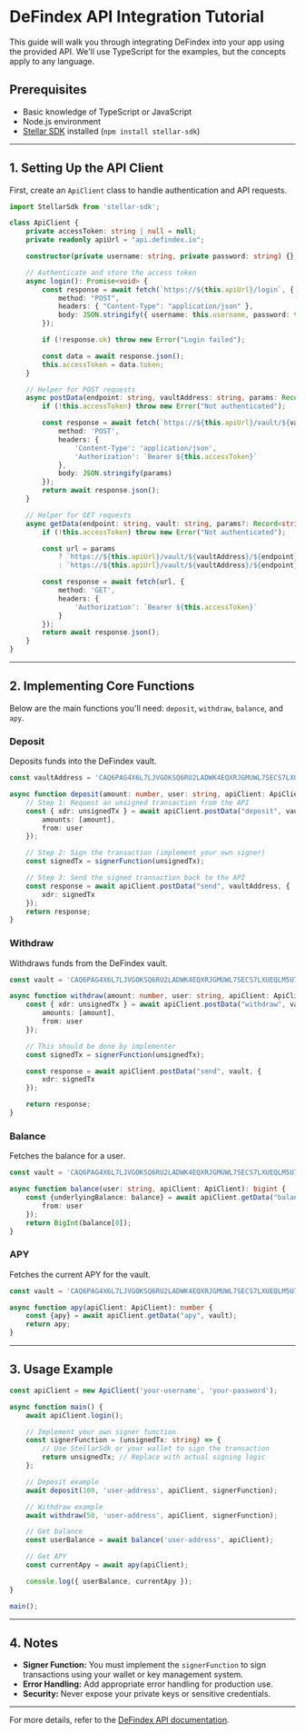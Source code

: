 # DeFindex API Integration Tutorial

This guide will walk you through integrating DeFindex into your app using the provided API. We'll use TypeScript for the examples, but the concepts apply to any language.

## Prerequisites

- Basic knowledge of TypeScript or JavaScript
- Node.js environment
- [Stellar SDK](https://www.stellar.org/developers/reference/) installed (`npm install stellar-sdk`)

---

## 1. Setting Up the API Client

First, create an `ApiClient` class to handle authentication and API requests.

```typescript
import StellarSdk from 'stellar-sdk';

class ApiClient {
    private accessToken: string | null = null;
    private readonly apiUrl = "api.defindex.io";

    constructor(private username: string, private password: string) {}

    // Authenticate and store the access token
    async login(): Promise<void> {
        const response = await fetch(`https://${this.apiUrl}/login`, {
            method: "POST",
            headers: { "Content-Type": "application/json" },
            body: JSON.stringify({ username: this.username, password: this.password }),
        });

        if (!response.ok) throw new Error("Login failed");

        const data = await response.json();
        this.accessToken = data.token;
    }

    // Helper for POST requests
    async postData(endpoint: string, vaultAddress: string, params: Record<string, any>): Promise<any> {
        if (!this.accessToken) throw new Error("Not authenticated");

        const response = await fetch(`https://${this.apiUrl}/vault/${vaultAddress}/${endpoint}`, {
            method: 'POST',
            headers: {
                'Content-Type': 'application/json',
                'Authorization': `Bearer ${this.accessToken}`
            },
            body: JSON.stringify(params)
        });
        return await response.json();
    }

    // Helper for GET requests
    async getData(endpoint: string, vault: string, params?: Record<string, any>): Promise<any> {
        if (!this.accessToken) throw new Error("Not authenticated");

        const url = params
            ? `https://${this.apiUrl}/vault/${vaultAddress}/${endpoint}?${new URLSearchParams(params).toString()}`
            : `https://${this.apiUrl}/vault/${vaultAddress}/${endpoint}`;

        const response = await fetch(url, {
            method: 'GET',
            headers: {
                'Authorization': `Bearer ${this.accessToken}`
            }
        });
        return await response.json();
    }
}
```

---

## 2. Implementing Core Functions

Below are the main functions you'll need: `deposit`, `withdraw`, `balance`, and `apy`.

### Deposit

Deposits funds into the DeFindex vault.

```typescript
const vaultAddress = 'CAQ6PAG4X6L7LJVGOKSQ6RU2LADWK4EQXRJGMUWL7SECS7LXUEQLM5U7';

async function deposit(amount: number, user: string, apiClient: ApiClient, signerFunction: (tx: string) => string) {
    // Step 1: Request an unsigned transaction from the API
    const { xdr: unsignedTx } = await apiClient.postData("deposit", vaultAddress, {
        amounts: [amount],
        from: user
    });

    // Step 2: Sign the transaction (implement your own signer)
    const signedTx = signerFunction(unsignedTx);

    // Step 3: Send the signed transaction back to the API
    const response = await apiClient.postData("send", vaultAddress, {
        xdr: signedTx
    });
    return response;
}
```

### Withdraw

Withdraws funds from the DeFindex vault.

```typescript
const vault = 'CAQ6PAG4X6L7LJVGOKSQ6RU2LADWK4EQXRJGMUWL7SECS7LXUEQLM5U7';

async function withdraw(amount: number, user: string, apiClient: ApiClient, signerFunction: (tx: string) => string) {
    const { xdr: unsignedTx } = await apiClient.postData("withdraw", vault, {
        amounts: [amount],
        from: user
    });

    // This should be done by implementer
    const signedTx = signerFunction(unsignedTx);

    const response = await apiClient.postData("send", vault, {
        xdr: signedTx
    });

    return response;
}
```

### Balance

Fetches the balance for a user.

```typescript
const vault = 'CAQ6PAG4X6L7LJVGOKSQ6RU2LADWK4EQXRJGMUWL7SECS7LXUEQLM5U7';

async function balance(user: string, apiClient: ApiClient): bigint {
    const {underlyingBalance: balance} = await apiClient.getData("balance", vault, {
        from: user
    });
    return BigInt(balance[0]);
}
```

### APY

Fetches the current APY for the vault.

```typescript
const vault = 'CAQ6PAG4X6L7LJVGOKSQ6RU2LADWK4EQXRJGMUWL7SECS7LXUEQLM5U7';

async function apy(apiClient: ApiClient): number {
    const {apy} = await apiClient.getData("apy", vault);
    return apy;
}
```

---

## 3. Usage Example

```typescript
const apiClient = new ApiClient('your-username', 'your-password');

async function main() {
    await apiClient.login();

    // Implement your own signer function
    const signerFunction = (unsignedTx: string) => {
        // Use StellarSdk or your wallet to sign the transaction
        return unsignedTx; // Replace with actual signing logic
    };

    // Deposit example
    await deposit(100, 'user-address', apiClient, signerFunction);

    // Withdraw example
    await withdraw(50, 'user-address', apiClient, signerFunction);

    // Get balance
    const userBalance = await balance('user-address', apiClient);

    // Get APY
    const currentApy = await apy(apiClient);

    console.log({ userBalance, currentApy });
}

main();
```

---

## 4. Notes

- **Signer Function:** You must implement the `signerFunction` to sign transactions using your wallet or key management system.
- **Error Handling:** Add appropriate error handling for production use.
- **Security:** Never expose your private keys or sensitive credentials.

---

For more details, refer to the [DeFindex API documentation](https://api.defindex.io/docs).
